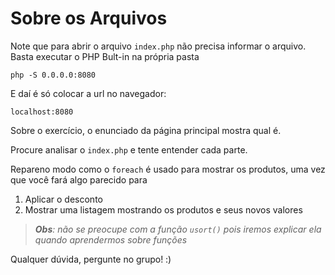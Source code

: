 # Sobre os Arquivos

Note que para abrir o arquivo `index.php` não precisa informar o arquivo. 
Basta executar o PHP Bult-in na própria pasta 

    php -S 0.0.0.0:8080

E daí é só colocar a url no navegador:
    
    localhost:8080
    
Sobre o exercício, o enunciado da página principal mostra qual é. 

Procure analisar o `index.php` e tente entender cada parte. 

Repareno modo como o `foreach` é usado para mostrar os produtos, uma vez que você fará algo parecido para

1. Aplicar o desconto
2. Mostrar uma listagem mostrando os produtos e seus novos valores


> _**Obs**: não se preocupe com a função `usort()` pois iremos explicar ela quando
> aprendermos sobre funções_


Qualquer dúvida, pergunte no grupo! :)